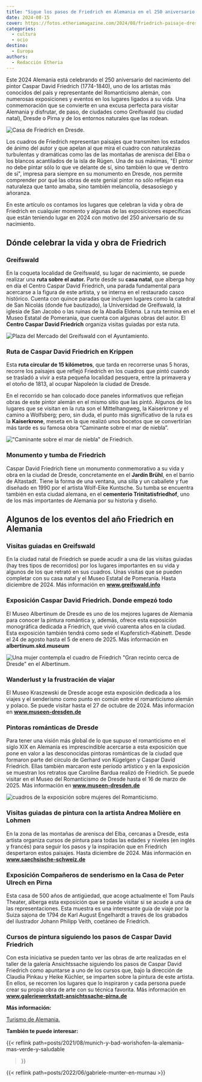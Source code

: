 ```yaml
---
title: "Sigue los pasos de Friedrich en Alemania en el 250 aniversario de su nacimiento"
date: 2024-08-15
cover: https://fotos.etheriamagazine.com/2024/08/friedrich-paisaje-dresde-mujer.jpg
categories: 
  - cultura
  - ocio
destino: 
  - Europa
authors: 
  - Redacción Etheria
---
```


Este 2024 Alemania está celebrando el 250 aniversario del nacimiento del pintor Caspar 
David Friedrich (1774-1840), uno de los artistas más conocidos del país y representante 
del Romanticismo alemán, con numerosas exposiciones y eventos en los lugares ligados a 
su vida. Una conmemoración que se convierte en una excusa perfecta para visitar Alemania 
y disfrutar, de paso, de ciudades como Greifswald (su ciudad natal), Dresde o Pirna y de 
los entornos naturales que las rodean. 

![Casa de Friedrich en Dresde.](https://fotos.etheriamagazine.com/2024/08/Caspar-David-Friedrich-Strase_4_Strehlen.jpeg "Casa de Friedrich en Dresde.")

Los cuadros de Friedrich representan paisajes que transmiten los estados de ánimo del 
autor y que apelan al que mira el cuadro con naturalezas turbulentas y dramáticas como 
las de las montañas de arenisca del Elba o los blancos acantilados de la isla de Rügen. 
Una de sus máximas, "El pintor no debe pintar sólo lo que ve delante de sí, sino también 
lo que ve dentro de sí", impresa para siempre en su monumento en Dresde, nos permite 
comprender por qué las obras de este genial pintor no sólo reflejan esa naturaleza que 
tanto amaba, sino también melancolía, desasosiego y añoranza. 

En este artículo os contamos los lugares que celebran la vida y obra de Friedrich en 
cualquier momento y algunas de las exposiciones específicas que están teniendo lugar en 
2024 con motivo del 250 aniversario de su nacimiento. 

## Dónde celebrar la vida y obra de Friedrich

### Greifswald

En la coqueta localidad de Greifswald, su lugar de nacimiento, se puede realizar una 
**ruta sobre el autor.** Parte desde su **casa natal**, que alberga hoy en día el Centro 
Caspar David Friedrich, una parada fundamental para acercarse a la figura de este 
artista, y se interna en el restaurado casco histórico. Cuenta con quince paradas que 
incluyen lugares como la catedral de San Nicolás (donde fue bautizado), la Universidad 
de Greifswald, la iglesia de San Jacobo o las ruinas de la Abadía Eldena. La ruta 
termina en el Museo Estatal de Pomerania, que cuenta con algunas obras del autor. El 
**Centro Caspar David Friedrich** organiza visitas guiadas por esta ruta. 

![Plaza del Mercado del Greifswald con el Ayuntamiento.](https://fotos.etheriamagazine.com/2024/08/Friedrich-Greifswald.jpg "Plaza del Mercado del Greifswald con el Ayuntamiento. © Florian Trykowski/GNTB.")

### Ruta de Caspar David Friedrich en Krippen

Esta **ruta circular de 15 kilómetros**, que tarda en recorrerse unas 5 horas, recorre 
los paisajes que reflejó Friedrich en los cuadros que pintó cuando se trasladó a vivir a 
esta pequeña localidad pesquera, entre la primavera y el otoño de 1813, al ocupar 
Napoleón la ciudad de Dresde. 

En el recorrido se han colocado doce paneles informativos que reflejan obras de este 
pintor alemán en el mismo sitio que las pintó. Algunos de los lugares que se visitan en 
la ruta son el Mittelhangweg, la Kaiserkrone y el camino a Wolfsberg; pero, sin duda, el 
punto más significativo de la ruta es la **Kaiserkrone**, meseta en la que realizó unos 
bocetos que se convertirían más tarde es su famosa obra “Caminante sobre el mar de 
niebla”. 

!["Caminante sobre el mar de niebla" de Friedrich.](https://fotos.etheriamagazine.com/2024/08/caminante-mar-de-niebla-Friedrich.jpg '"Caminante sobre el mar de niebla" de Friedrich.')

### Monumento y tumba de Friedrich

Caspar David Friedrich tiene un monumento conmemorativo a su vida y obra en la ciudad de 
Dresde, concretamente en el **Jardín Brühl**, en el barrio de Altastadt. Tiene la forma 
de una ventana, una silla y un caballete y fue diseñado en 1990 por el artista Wolf-Eike 
Kuntsche. Su tumba se encuentra también en esta ciudad alemana, en el **cementerio 
Trinitatisfriedhof**, uno de los más importantes de Alemania por su historia y diseño. 

## Algunos de los eventos del año Friedrich en Alemania

### Visitas guiadas en Greifswald

En la ciudad natal de Friedrich se puede acudir a una de las visitas guiadas (hay tres 
tipos de recorridos) por los lugares importantes en su vida y algunos de los que retrató 
en sus cuadros. Unas visitas que se pueden completar con su casa natal y el Museo 
Estatal de Pomerania. Hasta diciembre de 2024. Más información en 
**www.greifswald.info** 

### Exposición Caspar David Friedrich. Donde empezó todo

El Museo Albertinum de Dresde es uno de los mejores lugares de Alemania para conocer la 
pintura romántica y, además, ofrece esta exposición monográfica dedicada a Friedrich, 
que vivió cuarenta años en la ciudad. Esta exposición también tendrá como sede el 
Kupferstich-Kabinett. Desde el 24 de agosto hasta el 5 de enero de 2025. Más información 
en **albertinum.skd.museum** 

![Una mujer contempla el cuadro de Friedrich "Gran recinto cerca de Dresde" en el Albertinum.](https://fotos.etheriamagazine.com/2024/08/friedrich-paisaje-dresde-mujer.jpg 'Una mujer contempla el cuadro de Friedrich "Gran recinto cerca de Dresde" en el Albertinum. © Michael R. Henning/Dresden Marketing GmbH.')

### Wanderlust y la frustración de viajar

El Museo Kraszewski de Dresde acoge esta exposición dedicada a los viajes y el 
senderismo como punto en común entre el romanticismo alemán y polaco. Se puede visitar 
hasta el 27 de octubre de 2024. Más información en **www.museen-dresden.de** 

### Pintoras románticas de Dresde

Para tener una visión más global de lo que supuso el romanticismo en el siglo XIX en 
Alemania es imprescindible acercarse a esta exposición que pone en valor a las 
desconocidas pintoras románticas de la ciudad que formaron parte del círculo de Gerhard 
von Kügelgen y Caspar David Friedrich. Ellas también marcaron este período artístico y 
en la exposición se muestran los retratos que Caroline Bardua realizó de Friedrich. Se 
puede visitar en el Museo del Romanticismo de Dresde hasta el 16 de marzo de 2025. Más 
información en **www.museen-dresden.de** 

![cuadros de la exposición sobre mujeres del Romanticismo.](https://fotos.etheriamagazine.com/2024/08/Friedrich-exposicion-pintoras-romanticas.jpg '"Minna Körner" de Emma Köner y "Wilhelmine (o Caroline) Dryander" de Caroline Bardua, cuadros de la exposición sobre mujeres del Romanticismo. © Museen der Stadt Dresden/Philipp WL Günther.')

### Visitas guiadas de pintura con la artista Andrea Molière en Lohmen

En la zona de las montañas de arenisca del Elba, cercanas a Dresde, esta artista 
organiza cursos de pintura para todas las edades y niveles (en inglés y francés) para 
seguir los pasos y la inspiración que en Friedrich despertaron estos paisajes. Hasta 
diciembre de 2024. Más información en **www.saechsische-schweiz.de** 

### Exposición Compañeros de senderismo en la Casa de Peter Ulrech en Pirna

Esta casa de 500 años de antigüedad, que acoge actualmente el Tom Pauls Theater, alberga 
esta exposición que se puede visitar si se acude a una de las representaciones. Esta 
muestra es una interesante guía de viaje por la Suiza sajona de 1794 de Karl August 
Engelhardt a través de los grabados del ilustrador Johann Philipp Veith, coetáneo de 
Friedrich. 

### Cursos de pintura siguiendo los pasos de Caspar David Friedrich

Con esta iniciativa se pueden tanto ver las obras de arte realizadas en el taller de la 
galería Ansichtssache siguiendo los pasos de Caspar David Friedrich como apuntarse a uno 
de los cursos que, bajo la dirección de Claudia Pinkau y Heike Küchler, se imparten 
sobre la pintura de este artista. En ellos, se recorren los lugares que lo inspiraron y 
cada persona puede crear su propia obra de arte con su técnica favorita. Más información 
en **www.galeriewerkstatt-ansichtssache-pirna.de** 

**Más información:** 

[Turismo de Alemania.](https://www.germany.travel/es/home.html) 

**También te puede interesar:** 

{{< reflink path=posts/2021/08/munich-y-bad-worishofen-la-alemania-mas-verde-y-saludable 
>}} 

{{< reflink path=posts/2022/06/gabriele-munter-en-murnau >}}
